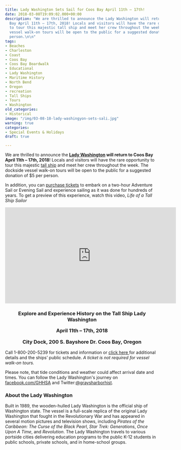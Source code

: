 ```yaml
---
title: Lady Washington Sets Sail for Coos Bay April 11th – 17th!
date: 2018-03-08T19:09:02.000+00:00
description: "We are thrilled to announce the Lady Washington will return to Coos
  Bay April 11th – 17th, 2018! Locals and visitors will have the rare opportunity
  to tour this majestic tall ship and meet her crew throughout the week. The dockside
  vessel walk-on tours will be open to the public for a suggested donation of $5 per
  person.\n\n"
tags:
- Beaches
- Charleston
- Coast
- Coos Bay
- Coos Bay Boardwalk
- Educational
- Lady Washington
- Maritime History
- North Bend
- Oregon
- recreation
- Tall Ships
- Tours
- Washington
old_categories:
- Historical
image: "/img/03-08-18-lady-washingyon-sets-sali.jpg"
warning: true
categories:
- Special Events & Holidays
draft: true

---
```

We are thrilled to announce the<strong> <a href="http://www.historicalseaport.org/ships/lady-washington/">Lady Washington</a> will return to Coos Bay April 11th – 17th, 2018</strong>! Locals and visitors will have the rare opportunity to tour this majestic <a href="http://historicalseaport.org/about-us/our-vessels/lady-washington/" target="_blank" rel="noopener noreferrer">tall ship</a> and meet her crew throughout the week. The dockside vessel walk-on tours will be open to the public for a suggested donation of $5 per person.



In addition, you can <a href="http://www.historicalseaport.org/public-tours-sails/sailing-schedule/coos-bay-oregon/">purchase tickets</a> to embark on a two-hour Adventure Sail or Evening Sail and experience sailing as it was done for hundreds of years. To get a preview of this experience, watch this video, <em>Life of a Tall Ship Sailor</em>

<iframe src="https://www.youtube.com/embed/O0eFJG7S5jA" width="560" height="315" frameborder="0" allowfullscreen="allowfullscreen"></iframe>

<h3 style="text-align: center;">Explore and Experience History on the Tall Ship Lady Washington

April 11th – 17th, 2018

City Dock, 200 S. Bayshore Dr. Coos Bay, Oregon</h3>

Call 1-800-200-5239 for tickets and information or <a href="http://www.historicalseaport.org/public-tours-sails/sailing-schedule/coos-bay-oregon/">click here </a>for additional details and the ships’ public schedule. <em>A ticket is not required for vessel walk-on tours.</em>



Please note, that tide conditions and weather could affect arrival date and times. You can follow the Lady Washington's journey on <a href="https://www.facebook.com/GHHSA?_rdr" target="_blank" rel="noopener noreferrer">facebook.com/GHHSA</a> and Twitter:<a href="https://twitter.com/graysharborhist" target="_blank" rel="noopener noreferrer">@graysharborhist</a>.

<h3>About the Lady Washington</h3>

Built in 1989, the wooden-hulled Lady Washington is the official ship of Washington state. The vessel is a full-scale replica of the original Lady Washington that fought in the Revolutionary War and has appeared in several motion pictures and television shows, including <em>Pirates of the Caribbean: The Curse of the Black Pearl</em>, <em>Star Trek: Generations</em>, <em>Once Upon A Time</em>, and <em>Revolution</em>. The Lady Washington travels to various portside cities delivering education programs to the public K-12 students in public schools, private schools, and in home-school groups.
